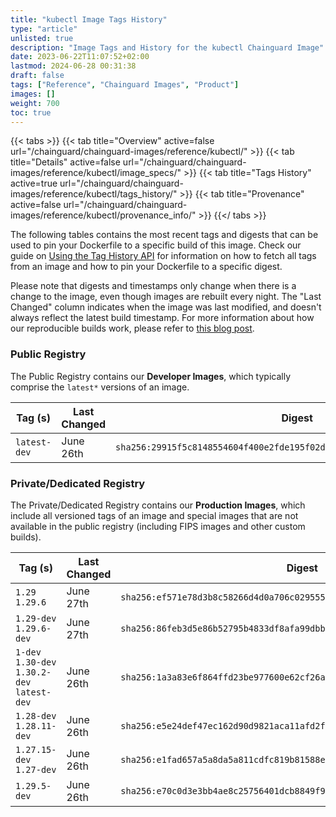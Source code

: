 ```yaml
---
title: "kubectl Image Tags History"
type: "article"
unlisted: true
description: "Image Tags and History for the kubectl Chainguard Image"
date: 2023-06-22T11:07:52+02:00
lastmod: 2024-06-28 00:31:38
draft: false
tags: ["Reference", "Chainguard Images", "Product"]
images: []
weight: 700
toc: true
---
```


{{< tabs >}}
{{< tab title="Overview" active=false url="/chainguard/chainguard-images/reference/kubectl/" >}}
{{< tab title="Details" active=false url="/chainguard/chainguard-images/reference/kubectl/image_specs/" >}}
{{< tab title="Tags History" active=true url="/chainguard/chainguard-images/reference/kubectl/tags_history/" >}}
{{< tab title="Provenance" active=false url="/chainguard/chainguard-images/reference/kubectl/provenance_info/" >}}
{{</ tabs >}}

The following tables contains the most recent tags and digests that can be used to pin your Dockerfile to a specific build of this image. Check our guide on [Using the Tag History API](/chainguard/chainguard-images/using-the-tag-history-api/) for information on how to fetch all tags from an image and how to pin your Dockerfile to a specific digest.

Please note that digests and timestamps only change when there is a change to the image, even though images are rebuilt every night. The "Last Changed" column indicates when the image was last modified, and doesn't always reflect the latest build timestamp. For more information about how our reproducible builds work, please refer to [this blog post](https://www.chainguard.dev/unchained/reproducing-chainguards-reproducible-image-builds).

### Public Registry
The Public Registry contains our **Developer Images**, which typically comprise the `latest*` versions of an image.

| Tag (s)       | Last Changed | Digest                                                                    |
|---------------|--------------|---------------------------------------------------------------------------|
|  `latest-dev` | June 26th    | `sha256:29915f5c8148554604f400e2fde195f02d3fbbba957a293dbd5e328fc269764e` |


### Private/Dedicated Registry
The Private/Dedicated Registry contains our **Production Images**, which include all versioned tags of an image and special images that are not available in the public registry (including FIPS images and other custom builds).

| Tag (s)                                       | Last Changed | Digest                                                                    |
|-----------------------------------------------|--------------|---------------------------------------------------------------------------|
|  `1.29` `1.29.6`                              | June 27th    | `sha256:ef571e78d3b8c58266d4d0a706c02955530337cb061ed8800bcecdb2e4df6749` |
|  `1.29-dev` `1.29.6-dev`                      | June 27th    | `sha256:86feb3d5e86b52795b4833df8afa99dbb0b259fffcfb474c4c6f5b2651fed984` |
|  `1-dev` `1.30-dev` `1.30.2-dev` `latest-dev` | June 26th    | `sha256:1a3a83e6f864ffd23be977600e62cf26ae7fe3e1122a59ecd370a3eab6fbb22d` |
|  `1.28-dev` `1.28.11-dev`                     | June 26th    | `sha256:e5e24def47ec162d90d9821aca11afd2fbeac6896b9d7367f8c2dd3bf0425d8f` |
|  `1.27.15-dev` `1.27-dev`                     | June 26th    | `sha256:e1fad657a5a8da5a811cdfc819b81588e3a167bd282c384b2c599d3761eeec0d` |
|  `1.29.5-dev`                                 | June 26th    | `sha256:e70c0d3e3bb4ae8c25756401dcb8849f9a8bfa8ab384a624f2b4e7478b3703b2` |

